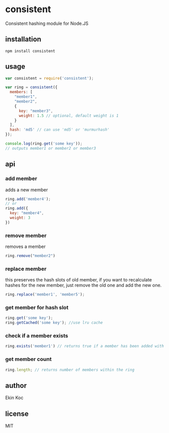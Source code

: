 # consistent
Consistent hashing module for Node.JS

## installation

```
npm install consistent
```

## usage

```js
var consistent = require('consistent');

var ring = consistent({
  members: [
    "member1",
    "member2",
    {
      key: "member3",
      weight: 1.5 // optional, default weight is 1
    }
  ],
  hash: 'md5' // can use 'md5' or 'murmurhash'
});

console.log(ring.get('some key'));
// outputs member1 or member2 or member3
```

## api

### add member
adds a new member

```js
ring.add('member4');
// or
ring.add({
  key: "member4",
  weight: 3
})
```

### remove member
removes a member

```js
ring.remove("member2")
```

### replace member
this preserves the hash slots of old member, if you want to recalculate hashes for the new member, just remove the old one and add the new one.

```js
ring.replace('member1', 'member5');
```

### get member for hash slot

```js
ring.get('some key');
ring.getCached('some key'); //use lru cache
```

### check if a member exists

```js
ring.exists('member1') // returns true if a member has been added with name member1
```

### get member count

```js
ring.length; // returns number of members within the ring
```

## author
Ekin Koc

## license
MIT
